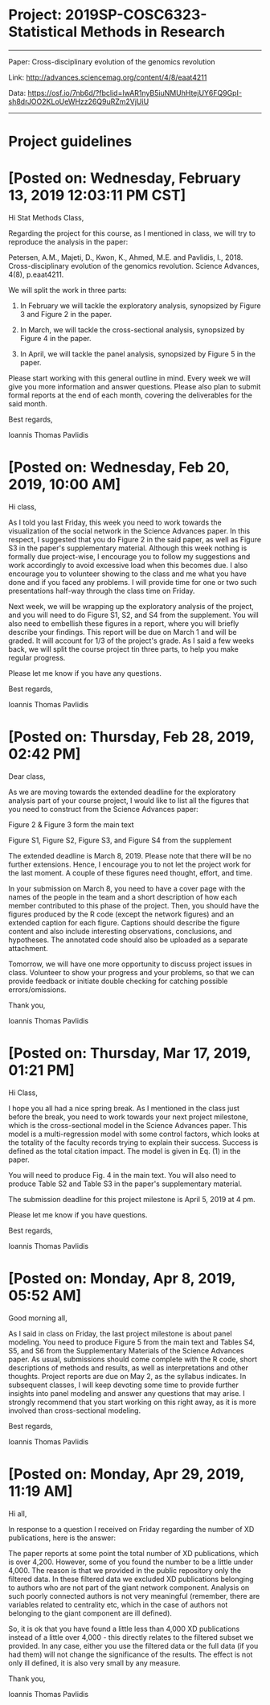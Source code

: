 # Project: 2019SP-COSC6323-Statistical Methods in Research

- - -

Paper: Cross-disciplinary evolution of the genomics revolution 

Link: http://advances.sciencemag.org/content/4/8/eaat4211

Data: https://osf.io/7nb6d/?fbclid=IwAR1nyB5iuNMUhHtejUY6FQ9GpI-sh8drJOO2KLoUeWHzz26Q9uRZm2VjUiU

- - -

# Project guidelines

# [Posted on: Wednesday, February 13, 2019 12:03:11 PM CST]

Hi Stat Methods Class,

Regarding the project for this course, as I mentioned in class, we will try to reproduce the analysis in the paper:

Petersen, A.M., Majeti, D., Kwon, K., Ahmed, M.E. and Pavlidis, I., 2018. Cross-disciplinary evolution of the genomics revolution. Science Advances, 4(8), p.eaat4211.

We will split the work in three parts:

1) In February we will tackle the exploratory analysis, synopsized by Figure 3 and Figure 2 in the paper.

2) In March, we will tackle the cross-sectional analysis, synopsized  by Figure 4 in the paper.

3) In April, we will tackle the panel analysis, synopsized by Figure 5 in the paper.

Please start working with this general outline in mind. Every week we will give you more information and answer questions. Please also plan to submit formal reports at the end of each month, covering the deliverables for the said month.

Best regards,

Ioannis Thomas Pavlidis

# [Posted on: Wednesday, Feb 20, 2019, 10:00 AM]

Hi class,

As I told you last Friday, this week you need to work towards the visualization of the social network in the Science Advances paper. In this respect, I suggested that you do Figure 2 in the said paper, as well as Figure S3 in the paper's supplementary material. Although this week nothing is formally due project-wise, I encourage you to follow my suggestions and work accordingly to avoid excessive load when this becomes due. I also encourage you to volunteer showing to the class and me what you have done and if you faced any problems. I will provide time for one or two such presentations half-way through the class time on Friday.

Next week, we will be wrapping up the exploratory analysis of the project, and you will need to do Figure S1, S2, and S4 from the supplement. You will also need to embellish these figures in a report, where you will briefly describe your findings. This report will be due on March 1 and will be graded. It will account for 1/3 of the project's grade. As I said a few weeks back, we will split the course project tin three parts, to help you make regular progress.

Please let me know if you have any questions.

Best regards,

Ioannis Thomas Pavlidis

# [Posted on: Thursday, Feb 28, 2019, 02:42 PM]

Dear class,

As we are moving towards the extended deadline for the exploratory analysis part of your course project, I would like to list all the figures that you need to construct from the Science Advances paper:

Figure 2 & Figure 3 form the main text

Figure S1, Figure S2, Figure S3, and Figure S4 from the supplement

The extended deadline is March 8, 2019. Please note that there will be no further extensions. Hence, I encourage you to not let the project work for the last moment. A couple of these figures need thought, effort, and time.

In your submission on March 8, you need to have a cover page with the names of the people in the team and a short description of how each member contributed to this phase of the project. Then, you should have the figures produced by the R code (except the network figures) and an extended caption for each figure. Captions should describe the  figure content and also include interesting observations, conclusions, and hypotheses. The annotated code should also be uploaded as a separate attachment.

Tomorrow, we will have one more opportunity to discuss project issues in class. Volunteer to show your progress and your problems, so that we can provide feedback or initiate double checking for catching possible errors/omissions.

Thank you,

Ioannis Thomas Pavlidis

# [Posted on: Thursday, Mar 17, 2019, 01:21 PM]

Hi Class,

I hope you all had a nice spring break. As I mentioned in the class just before the break, you need to work towards your next project milestone, which is the cross-sectional model in the Science Advances paper. This model is a multi-regression model with some control factors, which looks at the totality of the faculty records trying to explain their success. Success is defined as the total citation impact. The model is given in Eq. (1) in the paper.

You will need to produce Fig. 4 in the main text. You will also need to produce Table S2 and Table S3 in the paper's supplementary material.

The submission deadline for this project milestone is April 5, 2019 at 4 pm.

Please let me know if you have questions.

Best regards,

Ioannis Thomas Pavlidis

# [Posted on: Monday, Apr 8, 2019, 05:52 AM]

Good morning all,

As I said in class on Friday, the last project milestone is about panel modeling. You need to produce Figure 5 from the main text and Tables S4, S5, and S6 from the Supplementary Materials of the Science Advances paper. As usual, submissions should come complete with the R code, short descriptions of methods and results, as well as interpretations and other thoughts. Project reports are due on May 2, as the syllabus indicates. In subsequent classes, I will keep devoting some time to provide further insights into panel modeling and answer any questions that may arise. I strongly recommend that you start working on this right away, as it is more involved than cross-sectional modeling.

Best regards,

Ioannis Thomas Pavlidis

# [Posted on: Monday, Apr 29, 2019, 11:19 AM]

Hi all,

In response to a question I received on Friday regarding the number of XD publications, here is the answer:

The paper reports at some point the total number of XD publications, which is over 4,200. However, some of you found the number to be a little under 4,000. The reason is that we provided in the public repository only the filtered data. In these filtered data we excluded XD publications belonging to authors who are not part of the giant network component. Analysis on such poorly connected authors is not very meaningful (remember, there are variables related to centrality etc, which in the case of authors not belonging to the giant component are ill defined).

So, it is ok that you have found a little less than 4,000 XD publications instead of a little over 4,000 - this directly relates to the filtered subset we provided. In any case, either you use the filtered data or the full data (if you had them) will not change the significance of the results. The effect is not only ill defined, it is also very small by any measure.

Thank you,

Ioannis Thomas Pavlidis

